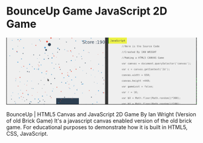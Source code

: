 # BounceUp Game JavaScript 2D Game
![](ball.png)

BounceUp | HTML5 Canvas and JavaScript 2D Game By Ian Wright (Version of old Brick Game)
It's  a javascript canvas enabled version of the old brick game.
For educational purposes to demonstrate how it is built in HTML5, CSS, JavaScript.
